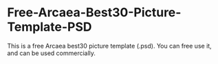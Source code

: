 # Free-Arcaea-Best30-Picture-Template-PSD
This is a free Arcaea best30 picture template (.psd). You can free use it, and can be used commercially.
